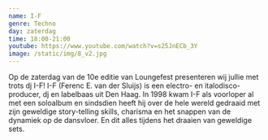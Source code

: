 ```yaml
---
name: I-F
genre: Techno
day: zaterdag
time: 18:00-21:00
youtube: https://www.youtube.com/watch?v=s25JnECb_3Y
image: /static/img/8_v2.jpg
---
```

Op de zaterdag van de 10e editie van Loungefest presenteren wij jullie met trots dj I-F!
I-F (Ferenc E. van der Sluijs) is een electro- en italodisco- producer, dj en labelbaas uit Den Haag. In 1998 kwam I-F als voorloper al met een soloalbum en sindsdien heeft hij over de hele wereld gedraaid met zijn geweldige story-telling skills, charisma en het snappen van de dynamiek op de dansvloer. En dit alles tijdens het draaien van geweldige sets.